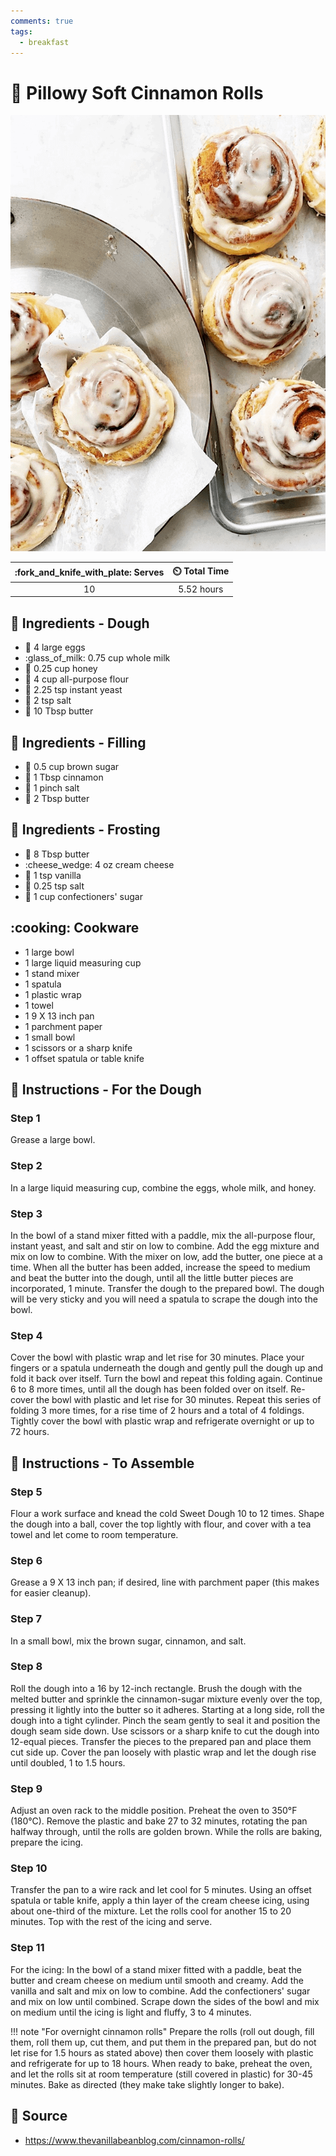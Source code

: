 ```yaml
---
comments: true
tags:
  - breakfast
---
```

# :croissant: Pillowy Soft Cinnamon Rolls

![Pillowy Soft Cinnamon Rolls](../assets/images/pillowy-soft-cinnamon-rolls.png)

| :fork_and_knife_with_plate: Serves | :timer_clock: Total Time |
|:----------------------------------:|:-----------------------: |
| 10 | 5.52 hours |

## :salt: Ingredients - Dough

- :egg: 4 large eggs
- :glass_of_milk: 0.75 cup whole milk
- :honey_pot: 0.25 cup honey
- :ear_of_rice: 4 cup all-purpose flour
- :microbe: 2.25 tsp instant yeast
- :salt: 2 tsp salt
- :butter: 10 Tbsp butter

## :salt: Ingredients - Filling

- :maple_leaf: 0.5 cup brown sugar
- :custard: 1 Tbsp cinnamon
- :salt: 1 pinch salt
- :butter: 2 Tbsp butter

## :salt: Ingredients - Frosting

- :butter: 8 Tbsp butter
- :cheese_wedge: 4 oz cream cheese
- :icecream: 1 tsp vanilla
- :salt: 0.25 tsp salt
- :candy: 1 cup confectioners' sugar

## :cooking: Cookware

- 1 large bowl
- 1 large liquid measuring cup
- 1 stand mixer
- 1 spatula
- 1 plastic wrap
- 1 towel
- 1 9 X 13 inch pan
- 1 parchment paper
- 1 small bowl
- 1 scissors or a sharp knife
- 1 offset spatula or table knife

## :pencil: Instructions - For the Dough

### Step 1

Grease a large bowl.

### Step 2

In a large liquid measuring cup, combine the eggs, whole milk, and honey.

### Step 3

In the bowl of a stand mixer fitted with a paddle, mix the all-purpose flour, instant yeast, and salt and stir on low to
combine. Add the egg mixture and mix on low to combine. With the mixer on low, add the butter, one piece at a time. When
all the butter has been added, increase the speed to medium and beat the butter into the dough, until all the little
butter pieces are incorporated, 1 minute. Transfer the dough to the prepared bowl. The dough will be very sticky and you
will need a spatula to scrape the dough into the bowl.

### Step 4

Cover the bowl with plastic wrap and let rise for 30 minutes. Place your fingers or a spatula underneath the dough and
gently pull the dough up and fold it back over itself. Turn the bowl and repeat this folding again. Continue 6 to 8 more
times, until all the dough has been folded over on itself. Re-cover the bowl with plastic and let rise for 30 minutes.
Repeat this series of folding 3 more times, for a rise time of 2 hours and a total of 4 foldings. Tightly cover the
bowl with plastic wrap and refrigerate overnight or up to 72 hours.

## :pencil: Instructions - To Assemble

### Step 5

Flour a work surface and knead the cold Sweet Dough 10 to 12 times. Shape the dough into a ball, cover the top lightly
with flour, and cover with a tea towel and let come to room temperature.

### Step 6

Grease a 9 X 13 inch pan; if desired, line with parchment paper (this makes for easier cleanup).

### Step 7

In a small bowl, mix the brown sugar, cinnamon, and salt.

### Step 8

Roll the dough into a 16 by 12-inch rectangle. Brush the dough with the melted butter and sprinkle the cinnamon-sugar
mixture evenly over the top, pressing it lightly into the butter so it adheres. Starting at a long side, roll the dough
into a tight cylinder. Pinch the seam gently to seal it and position the dough seam side down. Use scissors or a sharp
knife to cut the dough into 12-equal pieces. Transfer the pieces to the prepared pan and place them cut side up. Cover
the pan loosely with plastic wrap and let the dough rise until doubled, 1 to 1.5 hours.

### Step 9

Adjust an oven rack to the middle position. Preheat the oven to 350°F (180°C). Remove the plastic and bake 27 to 32
minutes, rotating the pan halfway through, until the rolls are golden brown. While the rolls are baking, prepare the
icing.

### Step 10

Transfer the pan to a wire rack and let cool for 5 minutes. Using an offset spatula or table knife, apply a thin layer
of the cream cheese icing, using about one-third of the mixture. Let the rolls cool for another 15 to 20 minutes. Top
with the rest of the icing and serve.

### Step 11

For the icing: In the bowl of a stand mixer fitted with a paddle, beat the butter and cream cheese on medium until
smooth and creamy. Add the vanilla and salt and mix on low to combine. Add the confectioners' sugar and mix on low until
combined. Scrape down the sides of the bowl and mix on medium until the icing is light and fluffy, 3 to 4 minutes.

!!! note "For overnight cinnamon rolls"
    Prepare the rolls (roll out dough, fill them, roll them up, cut them, and put them in the prepared pan, but do not let
    rise for 1.5 hours as stated above) then cover them loosely with plastic and refrigerate for up to 18 hours. When ready
    to bake, preheat the oven, and let the rolls sit at room temperature (still covered in plastic) for 30-45 minutes. Bake
    as directed (they make take slightly longer to bake).

## :link: Source

- <https://www.thevanillabeanblog.com/cinnamon-rolls/>

